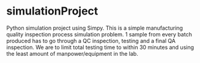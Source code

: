 # simulationProject
Python simulation project using Simpy. 
This is a simple manufacturing quality inspection process simulation problem. 
1 sample from every batch produced has to go through a QC inspection, testing and a final QA inspection. 
We are to limit total testing time to within 30 minutes and using the least amount of manpower/equipment in the lab.
